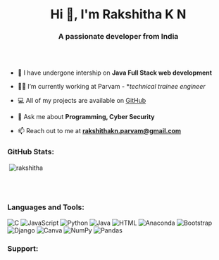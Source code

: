<h1 align="center">Hi 👋, I'm Rakshitha K N</h1>
<h3 align="center">A passionate developer from India </h3>

<br>
<br>

- 🌱 I have undergone intership on **Java Full Stack web development**

- 👨‍💻 I’m currently working at Parvam - **technical trainee engineer*
  
- 💻 All of my projects are available on [GitHub](https://github.com/rakskhitha/gec_parvam_2025)

- 💬 Ask me about **Programming, Cyber Security**

- 📫 Reach out to me at **rakshithakn.parvam@gmail.com**

<h3 align="left">GitHub Stats:</h3>
<div>

<p>&nbsp;<img align="center" src="https://github-readme-stats.vercel.app/api?username=nithingowda16&show_icons=true&locale=en" alt="rakshitha" /></p>
<br>
</div>
<br>
<h3 align="left">Languages and Tools:</h3>

![C](https://img.shields.io/badge/c-%2300599C.svg?style=flat&logo=c&logoColor=white) ![JavaScript](https://img.shields.io/badge/javascript-%23323330.svg?style=flat&logo=javascript&logoColor=%23F7DF1E) ![Python](https://img.shields.io/badge/AWS-%23FF9900.svg?style=flat&logo=amazon-aws&logoColor=white)  ![Java](https://img.shields.io/badge/Google%20Cloud-%234285F4.svg?style=flat&logo=google-cloud&logoColor=white) ![HTML](https://img.shields.io/badge/netlify-%23000000.svg?style=flat&logo=netlify&logoColor=#00C7B7) ![Anaconda](https://img.shields.io/badge/Anaconda-%2344A833.svg?style=flat&logo=anaconda&logoColor=white) ![Bootstrap](https://img.shields.io/badge/bootstrap-%23563D7C.svg?style=flat&logo=bootstrap&logoColor=white) ![Django](https://img.shields.io/badge/sqlite-%2307405e.svg?style=flat&logo=sqlite&logoColor=white)  ![Canva](https://img.shields.io/badge/Canva-%2300C4CC.svg?style=flat&logo=Canva&logoColor=white) ![NumPy](https://img.shields.io/badge/numpy-%23013243.svg?style=flat&logo=numpy&logoColor=white) ![Pandas](https://img.shields.io/badge/docker-%230db7ed.svg?style=flat&logo=docker&logoColor=white)

<h3 align="left">Support:</h3>
